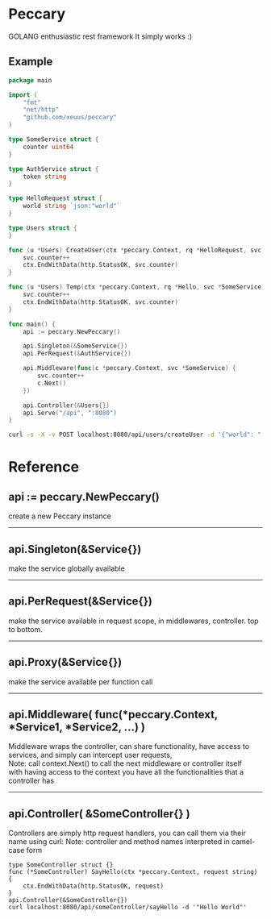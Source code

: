 # Peccary
GOLANG enthusiastic rest framework
It simply works :)


## Example
```go
package main

import (
	"fmt"
    "net/http"
	"github.com/xeuus/peccary"
)

type SomeService struct {
	counter uint64
}

type AuthService struct {
	token string
}

type HelloRequest struct {
	world string `json:"world"`
}

type Users struct {
}

func (u *Users) CreateUser(ctx *peccary.Context, rq *HelloRequest, svc *SomeService, au *AuthService) {
	svc.counter++
	ctx.EndWithData(http.StatusOK, svc.counter)
}

func (u *Users) Temp(ctx *peccary.Context, rq *Hello, svc *SomeService) {
	svc.counter++
	ctx.EndWithData(http.StatusOK, svc.counter)
}

func main() {
	api := peccary.NewPeccary()

	api.Singleton(&SomeService{})
	api.PerRequest(&AuthService{})

	api.Middleware(func(c *peccary.Context, svc *SomeService) {
		svc.counter++
		c.Next()
	})

	api.Controller(&Users{})
	api.Serve("/api", ":8080")
}

```
```bash
curl -s -X -v POST localhost:8080/api/users/createUser -d '{"world": ":)"}'
```
# Reference
## api := peccary.NewPeccary()
create a new Peccary instance
***
## api.Singleton(&Service{})
make the service globally available
***
## api.PerRequest(&Service{})
make the service available in request scope, in middlewares, controller. top to bottom.
***
## api.Proxy(&Service{})
make the service available per function call
***
## api.Middleware( func(*peccary.Context, *Service1, *Service2, ...) )
Middleware wraps the controller, can share functionality, have access to services, and simply can intercept user requests, \
Note: call context.Next() to call the next middleware or controller itself \
with having access to the context you have all the functionalities that a controller has
***
## api.Controller( &SomeController{} )
Controllers are simply http request handlers, you can call them via their name using curl:
Note: controller and method names interpreted in camel-case form
```
type SomeController struct {}
func (*SomeController) SayHello(ctx *peccary.Context, request string) {
    ctx.EndWithData(http.StatusOK, request)
}
api.Controller(&SomeController{})
curl localhost:8080/api/someController/sayHello -d '"Hello World"'
```